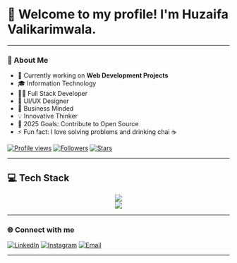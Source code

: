 # 👋 Welcome to my profile! I'm Huzaifa Valikarimwala.
---

### 🌟 About Me
- 🔭 Currently working on **Web Development Projects**
- 🎓 Information Technology 
- 👨‍💻 Full Stack Developer
- 🎨 UI/UX Designer
- 💼 Business Minded
- 💡 Innovative Thinker
- 🎯 2025 Goals: Contribute to Open Source
- ⚡ Fun fact: I love solving problems and drinking chai ☕

[![Profile views](https://komarev.com/ghpvc/?username=huzaifa8546&label=Profile%20views&color=0e75b6&style=flat)]()
[![Followers](https://img.shields.io/github/followers/huzaifa8546?label=Followers&style=flat&color=0e75b6)]()
[![Stars](https://img.shields.io/github/stars/huzaifa8546?label=Stars&style=flat&color=0e75b6)]()


---

## 💻 Tech Stack

<p align="center">
  <img src="https://skillicons.dev/icons?i=js,ts,html,css,react,next,nodejs,express,tailwind,materialui,sass,git,github,redux,postgres" />
  <br/>
  <img src="https://skillicons.dev/icons?i=django,mongodb,python,cpp,postman,vercel,firebase,vite,wordpress,figma,mysql" />
</p>

---

### 🌐 Connect with me
[![LinkedIn](https://img.shields.io/badge/LinkedIn-blue?style=for-the-badge&logo=linkedin)]("https://www.linkedin.com/in/huzaifa-valikarimwala-29b5b9282"
)
[![Instagram](https://img.shields.io/badge/Instagram-pink?style=for-the-badge&logo=instagram)](https://www.instagram.com/huzaifa.8546/)
[![Email](https://img.shields.io/badge/Email-D14836?style=for-the-badge&logo=gmail&logoColor=white)](mailto:huzaifavalikarimwala@gmail.com)

---

